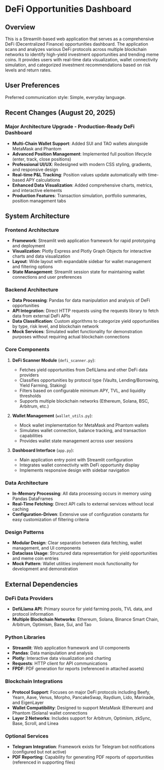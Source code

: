# DeFi Opportunities Dashboard

## Overview

This is a Streamlit-based web application that serves as a comprehensive DeFi (Decentralized Finance) opportunities dashboard. The application scans and analyzes various DeFi protocols across multiple blockchain networks to identify high-yield investment opportunities and trending meme coins. It provides users with real-time data visualization, wallet connectivity simulation, and categorized investment recommendations based on risk levels and return rates.

## User Preferences

Preferred communication style: Simple, everyday language.

## Recent Changes (August 20, 2025)

### Major Architecture Upgrade - Production-Ready DeFi Dashboard
- **Multi-Chain Wallet Support**: Added SUI and TAO wallets alongside MetaMask and Phantom
- **Advanced Position Management**: Implemented full position lifecycle (enter, track, close positions)
- **Professional UI/UX**: Redesigned with modern CSS styling, gradients, and responsive design
- **Real-time P&L Tracking**: Position values update automatically with time-based APY calculations
- **Enhanced Data Visualization**: Added comprehensive charts, metrics, and interactive elements
- **Production Features**: Transaction simulation, portfolio summaries, position management tabs

## System Architecture

### Frontend Architecture
- **Framework**: Streamlit web application framework for rapid prototyping and deployment
- **Visualization**: Plotly Express and Plotly Graph Objects for interactive charts and data visualization
- **Layout**: Wide layout with expandable sidebar for wallet management and filtering options
- **State Management**: Streamlit session state for maintaining wallet connections and user preferences

### Backend Architecture
- **Data Processing**: Pandas for data manipulation and analysis of DeFi opportunities
- **API Integration**: Direct HTTP requests using the requests library to fetch data from external DeFi APIs
- **Data Classification**: Custom algorithms to categorize yield opportunities by type, risk level, and blockchain network
- **Mock Services**: Simulated wallet functionality for demonstration purposes without requiring actual blockchain connections

### Core Components
1. **DeFi Scanner Module** (`defi_scanner.py`):
   - Fetches yield opportunities from DefiLlama and other DeFi data providers
   - Classifies opportunities by protocol type (Vaults, Lending/Borrowing, Yield Farming, Staking)
   - Filters based on configurable minimum APY, TVL, and liquidity thresholds
   - Supports multiple blockchain networks (Ethereum, Solana, BSC, Arbitrum, etc.)

2. **Wallet Management** (`wallet_utils.py`):
   - Mock wallet implementation for MetaMask and Phantom wallets
   - Simulates wallet connection, balance tracking, and transaction capabilities
   - Provides wallet state management across user sessions

3. **Dashboard Interface** (`app.py`):
   - Main application entry point with Streamlit configuration
   - Integrates wallet connectivity with DeFi opportunity display
   - Implements responsive design with sidebar navigation

### Data Architecture
- **In-Memory Processing**: All data processing occurs in memory using Pandas DataFrames
- **Real-Time Fetching**: Direct API calls to external services without local caching
- **Configuration-Driven**: Extensive use of configuration constants for easy customization of filtering criteria

### Design Patterns
- **Modular Design**: Clear separation between data fetching, wallet management, and UI components
- **Dataclass Usage**: Structured data representation for yield opportunities and meme coin entries
- **Mock Pattern**: Wallet utilities implement mock functionality for development and demonstration

## External Dependencies

### DeFi Data Providers
- **DefiLlama API**: Primary source for yield farming pools, TVL data, and protocol information
- **Multiple Blockchain Networks**: Ethereum, Solana, Binance Smart Chain, Arbitrum, Optimism, Base, Sui, and Tao

### Python Libraries
- **Streamlit**: Web application framework and UI components
- **Pandas**: Data manipulation and analysis
- **Plotly**: Interactive data visualization and charting
- **Requests**: HTTP client for API communications
- **FPDF**: PDF generation for reports (referenced in attached assets)

### Blockchain Integrations
- **Protocol Support**: Focuses on major DeFi protocols including Beefy, Yearn, Aave, Venus, Morpho, PancakeSwap, Raydium, Lido, Marinade, and EigenLayer
- **Wallet Compatibility**: Designed to support MetaMask (Ethereum) and Phantom (Solana) wallet connections
- **Layer 2 Networks**: Includes support for Arbitrum, Optimism, zkSync, Base, Scroll, and Linea

### Optional Services
- **Telegram Integration**: Framework exists for Telegram bot notifications (configured but not active)
- **PDF Reporting**: Capability for generating PDF reports of opportunities (referenced in supporting files)